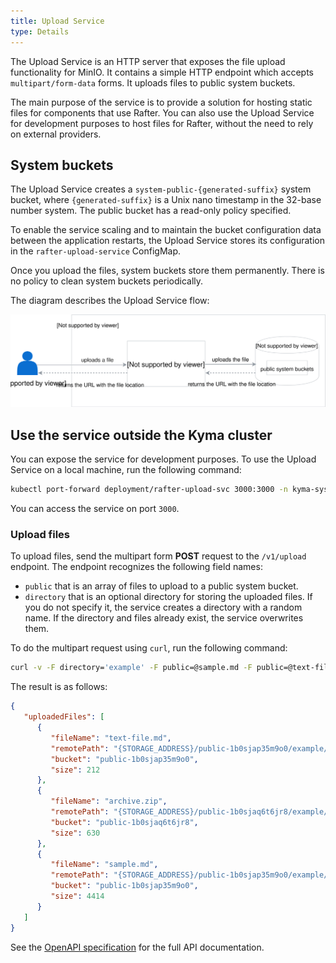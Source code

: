```yaml
---
title: Upload Service
type: Details
---
```


The Upload Service is an HTTP server that exposes the file upload functionality for MinIO. It contains a simple HTTP endpoint which accepts `multipart/form-data` forms. It uploads files to public system buckets.

The main purpose of the service is to provide a solution for hosting static files for components that use Rafter.
You can also use the Upload Service for development purposes to host files for Rafter, without the need to rely on external providers.

## System buckets

The Upload Service creates a `system-public-{generated-suffix}` system bucket, where `{generated-suffix}` is a Unix nano timestamp in the 32-base number system. The public bucket has a read-only policy specified.

To enable the service scaling and to maintain the bucket configuration data between the application restarts, the Upload Service stores its configuration in the `rafter-upload-service` ConfigMap.

Once you upload the files, system buckets store them permanently. There is no policy to clean system buckets periodically.

The diagram describes the Upload Service flow:

![Upload Service](./assets/upload-service.svg)

## Use the service outside the Kyma cluster

You can expose the service for development purposes. To use the Upload Service on a local machine, run the following command:

```bash
kubectl port-forward deployment/rafter-upload-svc 3000:3000 -n kyma-system
```

You can access the service on port `3000`.

### Upload files

To upload files, send the multipart form **POST** request to the `/v1/upload` endpoint. The endpoint recognizes the following field names:

- `public` that is an array of files to upload to a public system bucket.
- `directory` that is an optional directory for storing the uploaded files. If you do not specify it, the service creates a directory with a random name. If the directory and files already exist, the service overwrites them.

To do the multipart request using `curl`, run the following command:

```bash
curl -v -F directory='example' -F public=@sample.md -F public=@text-file.md -F public=@archive.zip http://localhost:3000/v1/upload
```

The result is as follows:

```json
{
   "uploadedFiles": [
      {
         "fileName": "text-file.md",
         "remotePath": "{STORAGE_ADDRESS}/public-1b0sjap35m9o0/example/text-file.md",
         "bucket": "public-1b0sjap35m9o0",
         "size": 212
      },
      {
         "fileName": "archive.zip",
         "remotePath": "{STORAGE_ADDRESS}/public-1b0sjaq6t6jr8/example/archive.zip",
         "bucket": "public-1b0sjaq6t6jr8",
         "size": 630
      },
      {
         "fileName": "sample.md",
         "remotePath": "{STORAGE_ADDRESS}/public-1b0sjap35m9o0/example/sample.md",
         "bucket": "public-1b0sjap35m9o0",
         "size": 4414
      }
   ]
}
```

See the [OpenAPI specification](./assets/upload-service-openapi.yaml) for the full API documentation.

